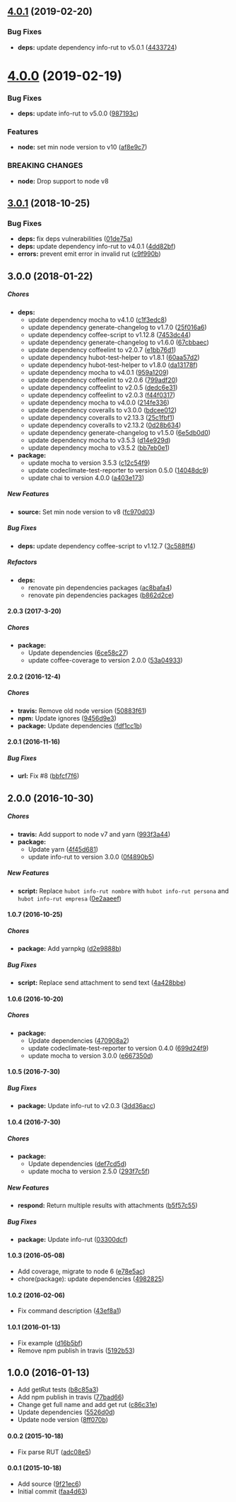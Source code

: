 ## [4.0.1](https://github.com/lgaticaq/hubot-info-rut/compare/v4.0.0...v4.0.1) (2019-02-20)


### Bug Fixes

* **deps:** update dependency info-rut to v5.0.1 ([4433724](https://github.com/lgaticaq/hubot-info-rut/commit/4433724))

# [4.0.0](https://github.com/lgaticaq/hubot-info-rut/compare/v3.0.1...v4.0.0) (2019-02-19)


### Bug Fixes

* **deps:** update info-rut to v5.0.0 ([987193c](https://github.com/lgaticaq/hubot-info-rut/commit/987193c))


### Features

* **node:** set min node version to v10 ([af8e9c7](https://github.com/lgaticaq/hubot-info-rut/commit/af8e9c7))


### BREAKING CHANGES

* **node:** Drop support to node v8

## [3.0.1](https://github.com/lgaticaq/hubot-info-rut/compare/v3.0.0...v3.0.1) (2018-10-25)


### Bug Fixes

* **deps:** fix deps vulnerabilities ([01de75a](https://github.com/lgaticaq/hubot-info-rut/commit/01de75a))
* **deps:** update dependency info-rut to v4.0.1 ([4dd82bf](https://github.com/lgaticaq/hubot-info-rut/commit/4dd82bf))
* **errors:** prevent emit error in invalid rut ([c9f990b](https://github.com/lgaticaq/hubot-info-rut/commit/c9f990b))

## 3.0.0 (2018-01-22)

##### Chores

* **deps:**
  *  update dependency mocha to v4.1.0 ([c1f3edc8](https://github.com/lgaticaq/hubot-info-rut/commit/c1f3edc8c03916696658694c4677279f5f028a25))
  *  update dependency generate-changelog to v1.7.0 ([25f016a6](https://github.com/lgaticaq/hubot-info-rut/commit/25f016a643ac4405ba53d41c8d8433bce51c9f45))
  *  update dependency coffee-script to v1.12.8 ([7453dc44](https://github.com/lgaticaq/hubot-info-rut/commit/7453dc44ddebad231bdb98f7bc0d5b9926fe2e58))
  *  update dependency generate-changelog to v1.6.0 ([67cbbaec](https://github.com/lgaticaq/hubot-info-rut/commit/67cbbaec3d3e8770d29f8961cb115f0c29575591))
  *  update dependency coffeelint to v2.0.7 ([e1bb76d1](https://github.com/lgaticaq/hubot-info-rut/commit/e1bb76d17cc778420d37543182f1b53cc40f5ab4))
  *  update dependency hubot-test-helper to v1.8.1 ([60aa57d2](https://github.com/lgaticaq/hubot-info-rut/commit/60aa57d2596355359647e6335e12133647ef8508))
  *  update dependency hubot-test-helper to v1.8.0 ([da13178f](https://github.com/lgaticaq/hubot-info-rut/commit/da13178fcaa4aa48d1247ae5bda2952c20493e9e))
  *  update dependency mocha to v4.0.1 ([959a1209](https://github.com/lgaticaq/hubot-info-rut/commit/959a12097ef8c7e38040ee5185f15cdc13608024))
  *  update dependency coffeelint to v2.0.6 ([799adf20](https://github.com/lgaticaq/hubot-info-rut/commit/799adf20f494ac86851fb1e5ef1e17e66e86ad99))
  *  update dependency coffeelint to v2.0.5 ([dedc6e31](https://github.com/lgaticaq/hubot-info-rut/commit/dedc6e313f6149a5fd1b7d0057764a97801923e2))
  *  update dependency coffeelint to v2.0.3 ([f44f0317](https://github.com/lgaticaq/hubot-info-rut/commit/f44f031766eef87d0b51e3847c18afa7790b2b20))
  *  update dependency mocha to v4.0.0 ([214fe336](https://github.com/lgaticaq/hubot-info-rut/commit/214fe336be9287b051bc503fbfd4a9dd122f9d9c))
  *  update dependency coveralls to v3.0.0 ([bdcee012](https://github.com/lgaticaq/hubot-info-rut/commit/bdcee0126b25c7c5d96b226927085d2ca9edc96e))
  *  update dependency coveralls to v2.13.3 ([25c1fbf1](https://github.com/lgaticaq/hubot-info-rut/commit/25c1fbf1c44631efd3481ee921ec95e26bc58d4e))
  *  update dependency coveralls to v2.13.2 ([0d28b634](https://github.com/lgaticaq/hubot-info-rut/commit/0d28b6344f7449b9f378a8c02aa6111554601987))
  *  update dependency generate-changelog to v1.5.0 ([6e5db0d0](https://github.com/lgaticaq/hubot-info-rut/commit/6e5db0d0840410e0117ac32cc46ca51ac838f158))
  *  update dependency mocha to v3.5.3 ([d14e929d](https://github.com/lgaticaq/hubot-info-rut/commit/d14e929de5dec84e4e645ae8eb6f767fc4b7719e))
  *  update dependency mocha to v3.5.2 ([bb7eb0e1](https://github.com/lgaticaq/hubot-info-rut/commit/bb7eb0e12386e1d7caa43b521b4c49bb8b88b798))
* **package:**
  *  update mocha to version 3.5.3 ([c12c54f9](https://github.com/lgaticaq/hubot-info-rut/commit/c12c54f95a9d3cb81978903ba11981d907d044bd))
  *  update codeclimate-test-reporter to version 0.5.0 ([14048dc9](https://github.com/lgaticaq/hubot-info-rut/commit/14048dc991fd3e9531e9aa0dffcf399223d1a2c8))
  *  update chai to version 4.0.0 ([a403e173](https://github.com/lgaticaq/hubot-info-rut/commit/a403e1731c9d0d562e476814da113a2d09443e01))

##### New Features

* **source:**  Set min node version to v8 ([fc970d03](https://github.com/lgaticaq/hubot-info-rut/commit/fc970d0336c172fbb2e59d155cc52fb7ae815af7))

##### Bug Fixes

* **deps:**  update dependency coffee-script to v1.12.7 ([3c588ff4](https://github.com/lgaticaq/hubot-info-rut/commit/3c588ff430d1237814517039302baf43a1eb7abe))

##### Refactors

* **deps:**
  *  renovate pin dependencies packages ([ac8bafa4](https://github.com/lgaticaq/hubot-info-rut/commit/ac8bafa4639b68e5f981263c1b99c50f0f0c8e5b))
  *  renovate pin dependencies packages ([b862d2ce](https://github.com/lgaticaq/hubot-info-rut/commit/b862d2ce11f7c1d57a35522bf58854b3ed16e386))

#### 2.0.3 (2017-3-20)

##### Chores

* **package:**
  * Update dependencies ([6ce58c27](https://github.com/lgaticaq/hubot-info-rut/commit/6ce58c27adf9c6d51510e4072b485131ce61c9ec))
  * update coffee-coverage to version 2.0.0 ([53a04933](https://github.com/lgaticaq/hubot-info-rut/commit/53a04933a1a2fb3919dcb41cb9b9188ae82a71ff))

#### 2.0.2 (2016-12-4)

##### Chores

* **travis:** Remove old node version ([50883f61](https://github.com/lgaticaq/hubot-info-rut/commit/50883f61c373db64cad30dce4e9d0a7ec8784a94))
* **npm:** Update ignores ([9456d9e3](https://github.com/lgaticaq/hubot-info-rut/commit/9456d9e3da9946f41b720b7d1c70605bb5aeff2e))
* **package:** Update dependencies ([fdf1cc1b](https://github.com/lgaticaq/hubot-info-rut/commit/fdf1cc1ba5231e3c2ed0a860d23822781bef3b10))

#### 2.0.1 (2016-11-16)

##### Bug Fixes

* **url:** Fix #8 ([bbfcf7f6](https://github.com/lgaticaq/hubot-info-rut/commit/bbfcf7f6cab14429edf21f033e584295a135f65f))

## 2.0.0 (2016-10-30)

##### Chores

* **travis:** Add support to node v7 and yarn ([993f3a44](https://github.com/lgaticaq/hubot-info-rut/commit/993f3a4407f89be78e959ab2580def8d66eed660))
* **package:**
  * Update yarn ([4f45d681](https://github.com/lgaticaq/hubot-info-rut/commit/4f45d681d1bafea0481d1c0b7f6c117fb71c4ad0))
  * update info-rut to version 3.0.0 ([0f4890b5](https://github.com/lgaticaq/hubot-info-rut/commit/0f4890b5f3653faa1bd846874e94cd3bd2d7fc1c))

##### New Features

* **script:** Replace `hubot info-rut nombre` with `hubot info-rut persona` and `hubot info-rut empresa` ([0e2aaeef](https://github.com/lgaticaq/hubot-info-rut/commit/0e2aaeef7dab48d449e228c17439c825cb63903a))

#### 1.0.7 (2016-10-25)

##### Chores

* **package:** Add yarnpkg ([d2e9888b](https://github.com/lgaticaq/hubot-info-rut/commit/d2e9888b4c9ef09effdb2f6671cfc75391b1461b))

##### Bug Fixes

* **script:** Replace send attachment to send text ([4a428bbe](https://github.com/lgaticaq/hubot-info-rut/commit/4a428bbe42fd199b2bcf910ba588d7aedb0d283d))

#### 1.0.6 (2016-10-20)

##### Chores

* **package:**
  * Update dependencies ([470908a2](https://github.com/lgaticaq/hubot-info-rut/commit/470908a2a272634931ae51114471486ebff312f4))
  * update codeclimate-test-reporter to version 0.4.0 ([699d24f9](https://github.com/lgaticaq/hubot-info-rut/commit/699d24f9ec46c83a9271de897fe030e5b0506416))
  * update mocha to version 3.0.0 ([e667350d](https://github.com/lgaticaq/hubot-info-rut/commit/e667350daa58b94cb3257e668e1ef40dcd4332b1))

#### 1.0.5 (2016-7-30)

##### Bug Fixes

* **package:** Update info-rut to v2.0.3 ([3dd36acc](https://github.com/lgaticaq/hubot-info-rut/commit/3dd36acc6df6e29a0dfa9f5fe5d7b6d70b3d31b0))

#### 1.0.4 (2016-7-30)

##### Chores

* **package:**
  * Update dependencies ([def7cd5d](https://github.com/lgaticaq/hubot-info-rut/commit/def7cd5d2b6dc0c0b23b6952382bf824b5d770b3))
  * update mocha to version 2.5.0 ([293f7c5f](https://github.com/lgaticaq/hubot-info-rut/commit/293f7c5f0d00a22aeb86e1b62a74eb9733b882d2))

##### New Features

* **respond:** Return multiple results with attachments ([b5f57c55](https://github.com/lgaticaq/hubot-info-rut/commit/b5f57c55b4b7fd977f1053531a7ec21ad8d72aae))

##### Bug Fixes

* **package:** Update info-rut ([03300dcf](https://github.com/lgaticaq/hubot-info-rut/commit/03300dcfa00f195a56fab6d417f81cd045577244))

#### 1.0.3 (2016-05-08)

* Add coverage, migrate to node 6 ([e78e5ac](https://github.com/lgaticaq/hubot-info-rut/commit/e78e5ac))
* chore(package): update dependencies ([4982825](https://github.com/lgaticaq/hubot-info-rut/commit/4982825))

#### 1.0.2 (2016-02-06)

* Fix command description ([43ef8a1](https://github.com/lgaticaq/hubot-info-rut/commit/43ef8a1))

#### 1.0.1 (2016-01-13)

* Fix example ([d16b5bf](https://github.com/lgaticaq/hubot-info-rut/commit/d16b5bf))
* Remove npm publish in travis ([5192b53](https://github.com/lgaticaq/hubot-info-rut/commit/5192b53))

## 1.0.0 (2016-01-13)

* Add getRut tests ([b8c85a3](https://github.com/lgaticaq/hubot-info-rut/commit/b8c85a3))
* Add npm publish in travis ([77bad66](https://github.com/lgaticaq/hubot-info-rut/commit/77bad66))
* Change get full name and add get rut ([c86c31e](https://github.com/lgaticaq/hubot-info-rut/commit/c86c31e))
* Update dependencies ([5526d0d](https://github.com/lgaticaq/hubot-info-rut/commit/5526d0d))
* Update node version ([8ff070b](https://github.com/lgaticaq/hubot-info-rut/commit/8ff070b))

#### 0.0.2 (2015-10-18)

* Fix parse RUT ([adc08e5](https://github.com/lgaticaq/hubot-info-rut/commit/adc08e5))

#### 0.0.1 (2015-10-18)

* Add source ([9f21ec6](https://github.com/lgaticaq/hubot-info-rut/commit/9f21ec6))
* Initial commit ([faa4d63](https://github.com/lgaticaq/hubot-info-rut/commit/faa4d63))
